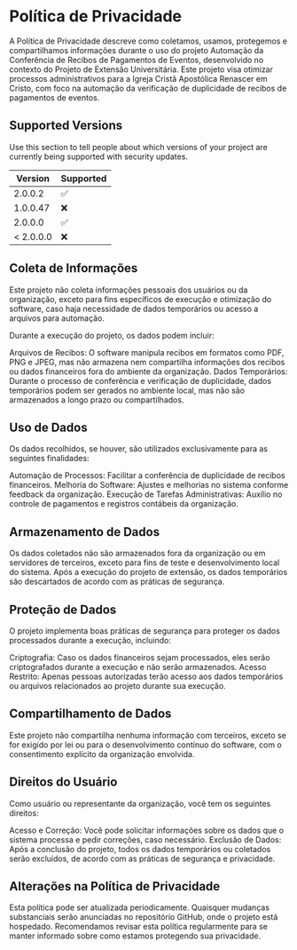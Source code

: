 # Política de Privacidade

A Política de Privacidade descreve como coletamos, usamos, protegemos e compartilhamos informações durante o uso do projeto Automação da Conferência de Recibos de Pagamentos de Eventos, desenvolvido no contexto do Projeto de Extensão Universitária. Este projeto visa otimizar processos administrativos para a Igreja Cristã Apostólica Renascer em Cristo, com foco na automação da verificação de duplicidade de recibos de pagamentos de eventos.



## Supported Versions

Use this section to tell people about which versions of your project are
currently being supported with security updates.

| Version | Supported          |
| ------- | ------------------ |
| 2.0.0.2   | :white_check_mark: |
| 1.0.0.47  | :x:                |
| 2.0.0.0   | :white_check_mark: |
| < 2.0.0.0  | :x:                |

## Coleta de Informações


Este projeto não coleta informações pessoais dos usuários ou da organização, exceto para fins específicos de execução e otimização do software, caso haja necessidade de dados temporários ou acesso a arquivos para automação.

Durante a execução do projeto, os dados podem incluir:

Arquivos de Recibos: O software manipula recibos em formatos como PDF, PNG e JPEG, mas não armazena nem compartilha informações dos recibos ou dados financeiros fora do ambiente da organização.
Dados Temporários: Durante o processo de conferência e verificação de duplicidade, dados temporários podem ser gerados no ambiente local, mas não são armazenados a longo prazo ou compartilhados.


## Uso de Dados

Os dados recolhidos, se houver, são utilizados exclusivamente para as seguintes finalidades:

Automação de Processos: Facilitar a conferência de duplicidade de recibos financeiros.
Melhoria do Software: Ajustes e melhorias no sistema conforme feedback da organização.
Execução de Tarefas Administrativas: Auxílio no controle de pagamentos e registros contábeis da organização.


## Armazenamento de Dados

Os dados coletados não são armazenados fora da organização ou em servidores de terceiros, exceto para fins de teste e desenvolvimento local do sistema. Após a execução do projeto de extensão, os dados temporários são descartados de acordo com as práticas de segurança.

## Proteção de Dados

O projeto implementa boas práticas de segurança para proteger os dados processados durante a execução, incluindo:

Criptografia: Caso os dados financeiros sejam processados, eles serão criptografados durante a execução e não serão armazenados.
Acesso Restrito: Apenas pessoas autorizadas terão acesso aos dados temporários ou arquivos relacionados ao projeto durante sua execução.


## Compartilhamento de Dados

Este projeto não compartilha nenhuma informação com terceiros, exceto se for exigido por lei ou para o desenvolvimento contínuo do software, com o consentimento explícito da organização envolvida.

## Direitos do Usuário

Como usuário ou representante da organização, você tem os seguintes direitos:

Acesso e Correção: Você pode solicitar informações sobre os dados que o sistema processa e pedir correções, caso necessário.
Exclusão de Dados: Após a conclusão do projeto, todos os dados temporários ou coletados serão excluídos, de acordo com as práticas de segurança e privacidade.

## Alterações na Política de Privacidade

Esta política pode ser atualizada periodicamente. Quaisquer mudanças substanciais serão anunciadas no repositório GitHub, onde o projeto está hospedado. Recomendamos revisar esta política regularmente para se manter informado sobre como estamos protegendo sua privacidade.


